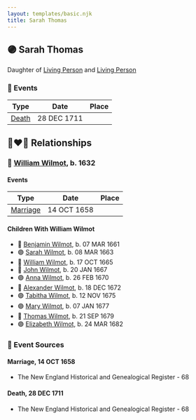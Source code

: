 ```yaml
---
layout: templates/basic.njk
title: Sarah Thomas
---
```

## 🟣 Sarah Thomas

Daughter of [Living Person](/people/2/28214092) and [Living Person](/people/6/67890576)

### 📆 Events

Type | Date | Place
------ | ------ | ------
[Death](#event-4a0994f9-cacf-4915-b874-d57615cc9050) | 28 DEC 1711 |

## 👩‍❤️‍👨 Relationships

### 🔵 [William Wilmot](/people/4/47205976), b. 1632

#### Events

Type | Date | Place
------ | ------ | ------
[Marriage](#event-b6989990-6bb8-45ae-b530-fdbacb62305c) | 14 OCT 1658 |
#### Children With William Wilmot
* 🔵 [Benjamin Wilmot](/people/3/32094822), b. 07 MAR 1661
* 🟣 [Sarah Wilmot](/people/3/3300032), b. 08 MAR 1663
* 🔵 [William Wilmot](/people/6/66512566), b. 17 OCT 1665
* 🔵 [John Wilmot](/people/2/24658068), b. 20 JAN 1667
* 🟣 [Anna Wilmot](/people/5/59667336), b. 26 FEB 1670
* 🔵 [Alexander Wilmot](/people/3/3478994), b. 18 DEC 1672
* 🟣 [Tabitha Wilmot](/people/7/75933173), b. 12 NOV 1675
* 🟣 [Mary Wilmot](/people/9/97290136), b. 07 JAN 1677
* 🔵 [Thomas Wilmot](/people/3/36930663), b. 21 SEP 1679
* 🟣 [Elizabeth Wilmot](/people/9/91867119), b. 24 MAR 1682
### 📰 Event Sources

#### <a id="event-b6989990-6bb8-45ae-b530-fdbacb62305c"></a> Marriage, 14 OCT 1658
* The New England Historical and Genealogical Register  - 68
#### <a id="event-4a0994f9-cacf-4915-b874-d57615cc9050"></a> Death, 28 DEC 1711
* The New England Historical and Genealogical Register  - 68
